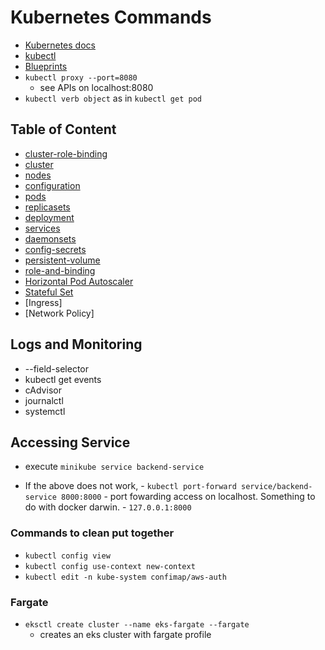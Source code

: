 # Kubernetes Commands

- [Kubernetes docs](https://kubernetes.io/docs/home/)
- [kubectl](https://kubernetes.io/docs/reference/kubectl/)
- [Blueprints](https://github.com/aws-ia/terraform-aws-eks-blueprints)
- `kubectl proxy --port=8080`
  - see APIs on localhost:8080
- `kubectl verb object` as in `kubectl get pod`

## Table of Content

- [cluster-role-binding](./cluster-role-binding.md)
- [cluster](./cluster.md)
- [nodes](./nodes.md)
- [configuration](./configuration.md)
- [pods](./pods.md)
- [replicasets](./replicasets)
- [deployment](./deployment.md)
- [services](./services.md)
- [daemonsets](./daemonsets.md)
- [config-secrets](./config-secrets.md)
- [persistent-volume](./persistent-volume.md)
- [role-and-binding](./role-and-binding.md)
- [Horizontal Pod Autoscaler](./horizontal-pod-as.md)
- [Stateful Set](./statefultset.md)
- [Ingress]
- [Network Policy]

## Logs and Monitoring

- --field-selector
- kubectl get events
- cAdvisor
- journalctl
- systemctl

## Accessing Service

- execute `minikube service backend-service`

- If the above does not work,
      - `kubectl port-forward service/backend-service 8000:8000`
        - port fowarding access on localhost. Something to do with docker darwin.
      - `127.0.0.1:8000`

### Commands to clean put together

- `kubectl config view`
- `kubectl config use-context new-context`
- `kubectl edit -n kube-system confimap/aws-auth`

### Fargate

- `eksctl create cluster --name eks-fargate --fargate`
  - creates an eks cluster with fargate profile